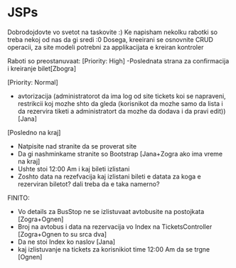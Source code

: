 # JSPs
Dobrodojdovte vo svetot na taskovite :)
Ke napisham nekolku rabotki so treba nekoj od nas da gi sredi :0
Dosega, kreeirani se osnovnite CRUD operacii, za site modeli potrebni za applikacijata e kreiran kontroler

Raboti so preostanuvaat:
[Priority: High] 
-Poslednata strana za confirmacija i kreiranje bilet[Zbogra]

[Priority: Normal]
- avtorizacija (administratorot da ima log od site tickets koi se napraveni, restrikcii koj mozhe shto da gleda (korisnikot da mozhe samo da lista i da rezervira tiketi a administratort da mozhe da dodava i da pravi edit))[Jana]

[Posledno na kraj]
- Natpisite nad stranite da se proverat site
- Da gi nashminkame stranite so Bootstrap [Jana+Zogra ako ima vreme na kraj]
- Ushte stoi 12:00 Am i kaj bileti izlistani
- Zoshto data na rezefvacija kaj izlistani bileti e datata za koga e rezerviran biletot? dali treba da e taka namerno?
 
 FINITO:
 - Vo details za BusStop ne se izlistuvaat avtobusite na postojkata [Zogra+Ognen]
 - Broj na avtobus i data na rezervacija vo Index na TicketsController [Zogra+Ognen to su srca dva]
 - Da ne stoi Index ko naslov [Jana]
 - kaj izlistuvanje na tickets za korisnikiot time 12:00 Am da se trgne [Ognen]
